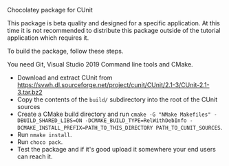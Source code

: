 Chocolatey package for CUnit

This package is beta quality and designed for a specific application.
At this time it is not recommended to distribute this package outside of the
tutorial application which requires it.

To build the package, follow these steps.

You need Git, Visual Studio 2019 Command line tools and CMake.

- Download and extract CUnit from https://svwh.dl.sourceforge.net/project/cunit/CUnit/2.1-3/CUnit-2.1-3.tar.bz2
- Copy the contents of the `build/` subdirectory into the root of the CUnit sources
- Create a CMake build directory and run `cmake -G "NMake Makefiles" -DBUILD_SHARED_LIBS=ON -DCMAKE_BUILD_TYPE=RelWithDebInfo -DCMAKE_INSTALL_PREFIX=PATH_TO_THIS_DIRECTORY PATH_TO_CUNIT_SOURCES`.
- Run `nmake install`.
- Run `choco pack`.
- Test the package and if it's good upload it somewhere your end users can reach it.
